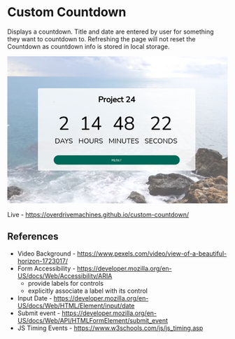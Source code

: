 # Custom Countdown

Displays a countdown. Title and date are entered by user for something they want to countdown to. Refreshing the page will not reset the Countdown as countdown info is stored in local storage.

![Preview](preview.png)

Live - https://overdrivemachines.github.io/custom-countdown/

## References

- Video Background - https://www.pexels.com/video/view-of-a-beautiful-horizon-1723017/
- Form Accessibility - https://developer.mozilla.org/en-US/docs/Web/Accessibility/ARIA
  - provide labels for controls
  - explicitly associate a label with its control
- Input Date - https://developer.mozilla.org/en-US/docs/Web/HTML/Element/input/date
- Submit event - https://developer.mozilla.org/en-US/docs/Web/API/HTMLFormElement/submit_event
- JS Timing Events - https://www.w3schools.com/js/js_timing.asp
